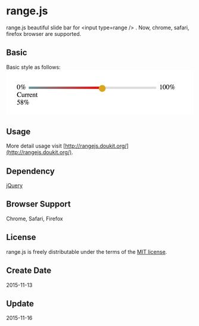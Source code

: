 # range.js
range.js beautiful slide bar for &lt;input type=range /&gt; . Now, chrome, safari, firefox browser are supported.

## Basic
Basic style as follows:
![](image/basic.png "basic style")

## Usage
More detail usage visit [http://rangejs.doukit.org/](http://rangejs.doukit.org/).

## Dependency
[jQuery](https://jquery.com/)

## Browser Support
Chrome, Safari, Firefox

## License 
range.js is freely distributable under the terms of the [MIT license](./LICENSE).

## Create Date
2015-11-13

## Update
2015-11-16